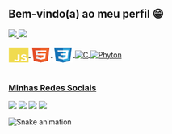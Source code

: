 ## Bem-vindo(a) ao meu perfil 😁

 <div>
   <a href="https://github.com/fbmanganelli">
   <img height="180em" src="https://github-readme-stats.vercel.app/api?username=fbmanganelli&show_icons=true&theme=tokyonight&include_all_commits=true&count_private=true"/>
   <img height="180em" src="https://github-readme-stats.vercel.app/api/top-langs/?username=fbmanganelli&layout=compact&langs_count=6&theme=tokyonight"/>

</div>
<div style="display: inline_block"><br>
  <img align="center" alt="Js" height="30" width="40" src="https://raw.githubusercontent.com/devicons/devicon/master/icons/javascript/javascript-plain.svg">
  <img align="center" alt="HTML" height="30" width="40" src="https://raw.githubusercontent.com/devicons/devicon/master/icons/html5/html5-original.svg">
  <img align="center" alt="CSS" height="30" width="40" src="https://raw.githubusercontent.com/devicons/devicon/master/icons/css3/css3-original.svg">
  <img align="center" alt="C" height="30" widht="40" src="https://cdn.jsdelivr.net/gh/devicons/devicon/icons/c/c-original.svg" />
  <img align="center" alt="Phyton" height="30" widht="40" src="https://cdn.jsdelivr.net/gh/devicons/devicon/icons/python/python-original.svg">                
</div>

 <br>
 
  ### Minhas Redes Sociais
 
<div> 
  <a href="https://instagram.com/fbmanganelli" target="_blank"><img src="https://img.shields.io/badge/-Instagram-%23E4405F?style=for-the-badge&logo=instagram&logoColor=white" target="_blank"></a>
  <a href = "mailto:filipemanganelli@gmail.com"><img src="https://img.shields.io/badge/-Gmail-%23333?style=for-the-badge&logo=gmail&logoColor=white" target="_blank"></a>
  <a href="https://www.linkedin.com/in/filipe-manganelli-55b711268/" target="_blank"><img src="https://img.shields.io/badge/-LinkedIn-%230077B5?style=for-the-badge&logo=linkedin&logoColor=white" target="_blank"></a> 
  <a href="https://twitter.com/fbmanganelli"><img src="https://img.shields.io/twitter/url?color=gray&label=Twitter&logo=twitter&logoColor=blue&style=for-the-badge&url=https%3A%2F%2Ftwitter.com%2Ffbmanganelli" target="_blank"></a>
 
  ![Snake animation](https://github.com/fbmanganelli/fbmanganelli/blob/output/github-contribution-grid-snake.svg)

</div>
